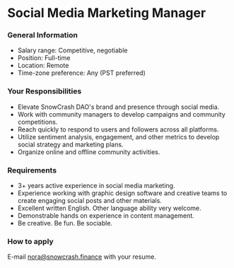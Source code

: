 # Social Media Marketing Manager

### General Information

- Salary range: Competitive, negotiable
- Position: Full-time
- Location: Remote
- Time-zone preference: Any (PST preferred)

### Your Responsibilities

- Elevate SnowCrash DAO's brand and presence through social media.
- Work with community managers to develop campaigns and community competitions.
- Reach quickly to respond to users and followers across all platforms.
- Utilize sentiment analysis, engagement, and other metrics to develop social strategy and marketing plans.
- Organize online and offline community activities.

### Requirements

- 3+ years active experience in social media marketing.
- Experience working with graphic design software and creative teams to create engaging social posts and other materials.
- Excellent written English. Other language ability very welcome.
- Demonstrable hands on experience in content management.
- Be creative. Be fun. Be sociable.

### How to apply

E-mail nora@snowcrash.finance with your resume.